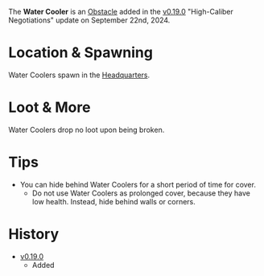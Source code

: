 The **Water Cooler** is an [Obstacle](/obstacles) added in the [v0.19.0](https://github.com/HasangerGames/suroi/releases/tag/v0.19.0) "High-Caliber Negotiations" update on September 22nd, 2024.

# Location & Spawning

Water Coolers spawn in the [Headquarters](/buildings/headquarters).

# Loot & More

Water Coolers drop no loot upon being broken.

# Tips

- You can hide behind Water Coolers for a short period of time for cover.
  - Do not use Water Coolers as prolonged cover, because they have low health. Instead, hide behind walls or corners.

# History

- [v0.19.0](https://github.com/HasangerGames/suroi/releases/tag/v0.19.0)
  - Added
